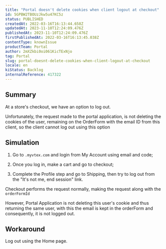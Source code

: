```yaml
---
title: "Portal doesn't delete cookies when client logout at checkout"
id: 5GPBW2TBOUzJkw5u47KC5z
status: PUBLISHED
createdAt: 2022-03-16T16:13:44.658Z
updatedAt: 2023-11-10T12:24:09.476Z
publishedAt: 2023-11-10T12:24:09.476Z
firstPublishedAt: 2022-03-16T16:13:45.038Z
contentType: knownIssue
productTeam: Portal
author: 2mXZkbi0oi061KicTExNjo
tag: Portal
slug: portal-doesnt-delete-cookies-when-client-logout-at-checkout
locale: en
kiStatus: Backlog
internalReference: 417322
---
```


## Summary


At a store's checkout, we have an option to log out.

Unfortunately, the request made to the portal application, is not deleting the cookies of the user, remaining on the OrderForm with the email ID from this client, so the client cannot log out using this option


##

## Simulation


1. Go to `.myvtex.com` and login from My Account using email and code;

2. Once you log in, make a cart and go to checkout;

3. Complete the Profile step and go to Shipping, then try to log out from the "It's not me, end session" link.

Checkout performs the request normally, making the request along with the `orderFormId`

However, Portal Application is not deleting this user's cookie and thus returning the same user, with this the email is kept in the orderForm and consequently, it is not logged out.


##

## Workaround


Log out using the Home page.





